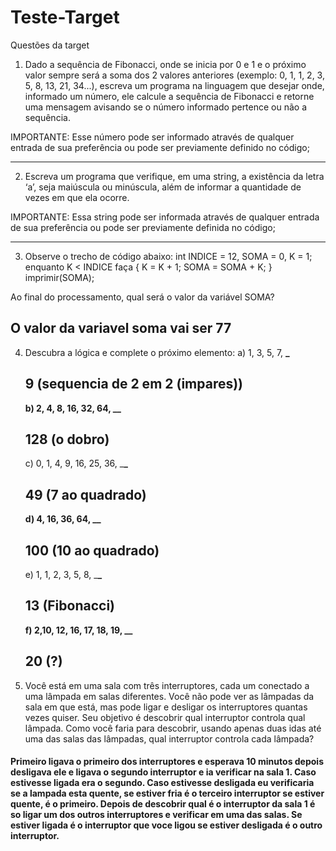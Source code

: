 # Teste-Target

Questões da target

1. Dado a sequência de Fibonacci, onde se inicia por 0 e 1 e o próximo valor sempre será a soma dos 2 valores anteriores (exemplo: 0, 1, 1, 2, 3, 5, 8, 13, 21, 34...), escreva um programa na linguagem que desejar onde, informado um número, ele calcule a sequência de Fibonacci e retorne uma mensagem avisando se o número informado pertence ou não a sequência.

IMPORTANTE: Esse número pode ser informado através de qualquer entrada de sua preferência ou pode ser previamente definido no código;

---

2.  Escreva um programa que verifique, em uma string, a existência da letra ‘a’, seja maiúscula ou minúscula, além de informar a quantidade de vezes em que ela ocorre.

IMPORTANTE: Essa string pode ser informada através de qualquer entrada de sua preferência ou pode ser previamente definida no código;

---

3. Observe o trecho de código abaixo: int INDICE = 12, SOMA = 0, K = 1; enquanto K < INDICE faça { K = K + 1; SOMA = SOMA + K; } imprimir(SOMA);

Ao final do processamento, qual será o valor da variável SOMA?

<h2>O valor da variavel soma vai ser 77</h2>

4. Descubra a lógica e complete o próximo elemento:
   a) 1, 3, 5, 7, **\_ <h2>9 (sequencia de 2 em 2 (impares))</h2>
   b) 2, 4, 8, 16, 32, 64, \_\_** <h2>128 (o dobro)</h2>
   c) 0, 1, 4, 9, 16, 25, 36, \_**\_ <h2>49 (7 ao quadrado)</h2>
   d) 4, 16, 36, 64, \_\_** <h2>100 (10 ao quadrado)</h2>
   e) 1, 1, 2, 3, 5, 8, \_**\_ <h2>13 (Fibonacci)</h2>
   f) 2,10, 12, 16, 17, 18, 19, \_\_** <h2>20 (?)</h2>

5. Você está em uma sala com três interruptores, cada um conectado a uma lâmpada em salas diferentes. Você não pode ver as lâmpadas da sala em que está, mas pode ligar e desligar os interruptores quantas vezes quiser. Seu objetivo é descobrir qual interruptor controla qual lâmpada. Como você faria para descobrir, usando apenas duas idas até uma das salas das lâmpadas, qual interruptor controla cada lâmpada?

<h4>Primeiro ligava o primeiro dos interruptores e esperava 10 minutos depois desligava ele e ligava o segundo interruptor e ia verificar na sala 1. Caso estivesse ligada era o segundo. Caso estivesse desligada eu verificaria se a lampada esta quente, se estiver fria é o terceiro interruptor se estiver quente, é o primeiro. Depois de descobrir qual é o interruptor da sala 1 é so ligar um dos outros interruptores e verificar em uma das salas. Se estiver ligada é o interruptor que voce ligou se estiver desligada é o outro interruptor.</h4>
